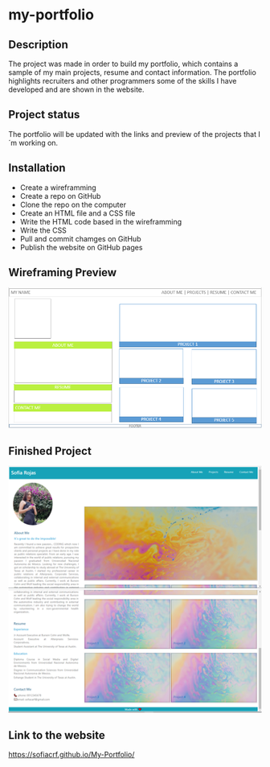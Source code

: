 # my-portfolio

## Description
The project was made in order to build my portfolio, which contains a sample of my main projects, resume and contact information. The portfolio highlights recruiters and other programmers some of the skills I have developed and are shown in the website. 

## Project status
The portfolio will be updated with the links and preview of the projects that I´m working on. 

## Installation
 * Create a wireframming
 * Create a repo on GitHub
 * Clone the repo on the computer
 * Create an HTML file and a CSS file
 * Write the HTML code based in the wireframming
 * Write the CSS
 * Pull and commit chamges on GitHub
 * Publish the website on GitHub pages

## Wireframing Preview
![Wireframing preview.](./Wireframing.PNG)

## Finished Project

![Portfolio screenshots.](./Portfolio-SS-1.PNG)
![Portfolio screenshots2.](./Portfolio-SS-2.PNG)

## Link to the website
https://sofiacrf.github.io/My-Portfolio/
